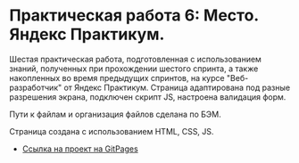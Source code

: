 # Практическая работа 6: Место. Яндекс Практикум.

Шестая практическая работа, подготовленная с использованием знаний, полученных при прохождении шестого спринта, а также накопленных во время предыдущих спринтов, на курсе "Веб-разработчик" от Яндекс Практикум. Страница адаптирована под разные разрешения экрана, подключен скрипт JS, настроена валидация форм.

Пути к файлам и организация файлов сделана по БЭМ.

Страница создана с использованием HTML, CSS, JS.


* [Ссылка на проект на GitPages](https://kerjanoid.github.io/mesto/)
